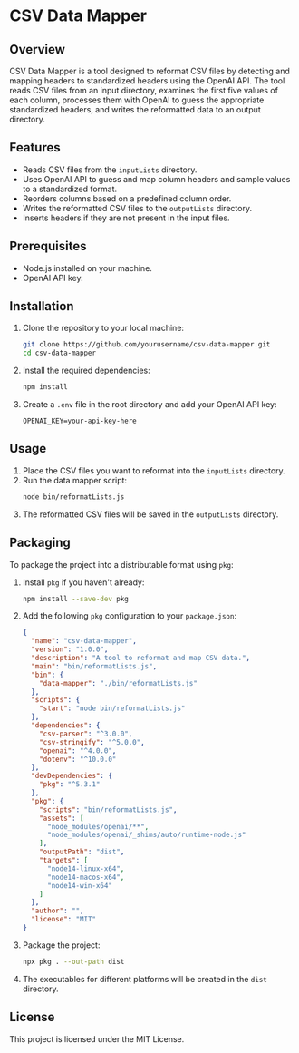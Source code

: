 # CSV Data Mapper

## Overview

CSV Data Mapper is a tool designed to reformat CSV files by detecting and mapping headers to standardized headers using the OpenAI API. The tool reads CSV files from an input directory, examines the first five values of each column, processes them with OpenAI to guess the appropriate standardized headers, and writes the reformatted data to an output directory.

## Features

- Reads CSV files from the `inputLists` directory.
- Uses OpenAI API to guess and map column headers and sample values to a standardized format.
- Reorders columns based on a predefined column order.
- Writes the reformatted CSV files to the `outputLists` directory.
- Inserts headers if they are not present in the input files.

## Prerequisites

- Node.js installed on your machine.
- OpenAI API key.

## Installation

1. Clone the repository to your local machine:
    ```bash
    git clone https://github.com/yourusername/csv-data-mapper.git
    cd csv-data-mapper
    ```

2. Install the required dependencies:
    ```bash
    npm install
    ```

3. Create a `.env` file in the root directory and add your OpenAI API key:
    ```env
    OPENAI_KEY=your-api-key-here
    ```

## Usage

1. Place the CSV files you want to reformat into the `inputLists` directory.
2. Run the data mapper script:
    ```bash
    node bin/reformatLists.js
    ```
3. The reformatted CSV files will be saved in the `outputLists` directory.

## Packaging

To package the project into a distributable format using `pkg`:

1. Install `pkg` if you haven't already:
    ```bash
    npm install --save-dev pkg
    ```

2. Add the following `pkg` configuration to your `package.json`:
    ```json
    {
      "name": "csv-data-mapper",
      "version": "1.0.0",
      "description": "A tool to reformat and map CSV data.",
      "main": "bin/reformatLists.js",
      "bin": {
        "data-mapper": "./bin/reformatLists.js"
      },
      "scripts": {
        "start": "node bin/reformatLists.js"
      },
      "dependencies": {
        "csv-parser": "^3.0.0",
        "csv-stringify": "^5.0.0",
        "openai": "^4.0.0",
        "dotenv": "^10.0.0"
      },
      "devDependencies": {
        "pkg": "^5.3.1"
      },
      "pkg": {
        "scripts": "bin/reformatLists.js",
        "assets": [
          "node_modules/openai/**",
          "node_modules/openai/_shims/auto/runtime-node.js"
        ],
        "outputPath": "dist",
        "targets": [
          "node14-linux-x64",
          "node14-macos-x64",
          "node14-win-x64"
        ]
      },
      "author": "",
      "license": "MIT"
    }
    ```

3. Package the project:
    ```bash
    npx pkg . --out-path dist
    ```

4. The executables for different platforms will be created in the `dist` directory.

## License

This project is licensed under the MIT License.
